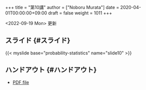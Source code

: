 +++
title = "第10講"
author = ["Noboru Murata"]
date = 2020-04-01T00:00:00+09:00
draft = false
weight = 1011
+++

<span class="timestamp-wrapper"><span class="timestamp">&lt;2022-09-19 Mon&gt; </span></span> 更新


## スライド {#スライド}

{{< myslide base="probability-statistics" name="slide10" >}}


## ハンドアウト {#ハンドアウト}

-   [PDF file](https://noboru-murata.github.io/probability-statistics/pdfs/slide10.pdf)
